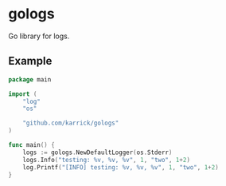# gologs

Go library for logs.

## Example

```Go
package main

import (
	"log"
	"os"

	"github.com/karrick/gologs"
)

func main() {
	logs := gologs.NewDefaultLogger(os.Stderr)
	logs.Info("testing: %v, %v, %v", 1, "two", 1+2)
	log.Printf("[INFO] testing: %v, %v, %v", 1, "two", 1+2)
}
```
